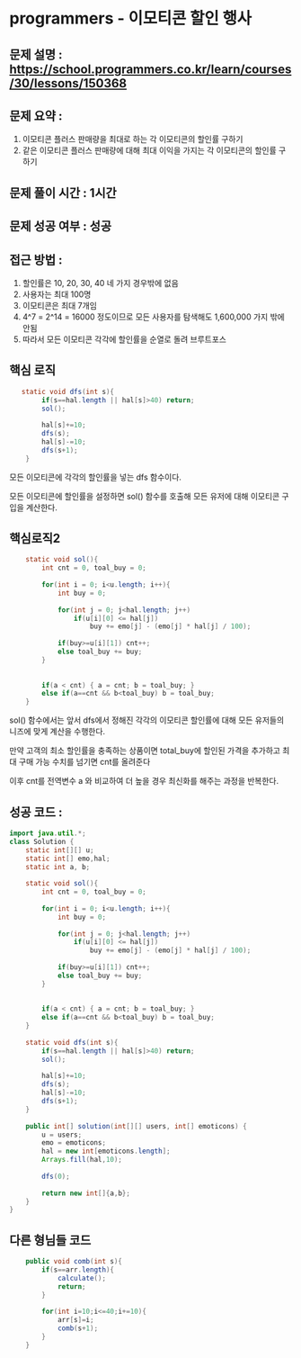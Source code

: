 # programmers - 이모티콘 할인 행사

## 문제 설명 : https://school.programmers.co.kr/learn/courses/30/lessons/150368

## 문제 요약 :

1. 이모티콘 플러스 판매량을 최대로 하는 각 이모티콘의 할인률 구하기
2. 같은 이모티콘 플러스 판매량에 대해 최대 이익을 가지는 각 이모티콘의 할인률 구하기

## 문제 풀이 시간 :  1시간

## 문제 성공 여부 : 성공

## 접근 방법 :

1. 할인률은 10, 20, 30, 40 네 가지 경우밖에 없음
2. 사용자는 최대 100명
3. 이모티콘은 최대 7개임
4. 4^7 = 2^14 = 16000 정도이므로 모든 사용자를 탐색해도 1,600,000 가지 밖에 안됨
5. 따라서 모든 이모티콘 각각에 할인률을 순열로 돌려 브루트포스

## 핵심 로직

```java
   static void dfs(int s){
        if(s==hal.length || hal[s]>40) return;
        sol();
        
        hal[s]+=10;
        dfs(s);
        hal[s]-=10;
        dfs(s+1);
    }
```

모든 이모티콘에 각각의 할인률을 넣는 dfs 함수이다.

모든 이모티콘에 할인률을 설정하면 sol() 함수를 호출해 모든 유저에 대해 이모티콘 구입을 계산한다.

## 핵심로직2

```java
   	static void sol(){
        int cnt = 0, toal_buy = 0;
        
        for(int i = 0; i<u.length; i++){
            int buy = 0;
            
            for(int j = 0; j<hal.length; j++)
                if(u[i][0] <= hal[j]) 
                    buy += emo[j] - (emo[j] * hal[j] / 100);
            
            if(buy>=u[i][1]) cnt++;
            else toal_buy += buy;
        }
        
        
        if(a < cnt) { a = cnt; b = toal_buy; }
        else if(a==cnt && b<toal_buy) b = toal_buy;
    }
```

sol() 함수에서는 앞서 dfs에서 정해진 각각의 이모티콘 할인률에 대해 모든 유저들의 니즈에 맞게 계산을 수행한다.

만약 고객의 최소 할인률을 충족하는 상품이면 total_buy에 할인된 가격을 추가하고 최대 구매 가능 수치를 넘기면 cnt를 올려준다

이후 cnt를 전역변수 a 와 비교하여 더 높을 경우 최신화를 해주는 과정을 반복한다.

## 성공 코드 :

```java
import java.util.*;
class Solution {
    static int[][] u;
    static int[] emo,hal;
    static int a, b;
    
    static void sol(){
        int cnt = 0, toal_buy = 0;
        
        for(int i = 0; i<u.length; i++){
            int buy = 0;
            
            for(int j = 0; j<hal.length; j++)
                if(u[i][0] <= hal[j]) 
                    buy += emo[j] - (emo[j] * hal[j] / 100);
            
            if(buy>=u[i][1]) cnt++;
            else toal_buy += buy;
        }
        
        
        if(a < cnt) { a = cnt; b = toal_buy; }
        else if(a==cnt && b<toal_buy) b = toal_buy;
    }
    
    static void dfs(int s){
        if(s==hal.length || hal[s]>40) return;
        sol();
        
        hal[s]+=10;
        dfs(s);
        hal[s]-=10;
        dfs(s+1);
    }
    
    public int[] solution(int[][] users, int[] emoticons) {
        u = users;
        emo = emoticons;
        hal = new int[emoticons.length];
        Arrays.fill(hal,10);
        
        dfs(0);
        
        return new int[]{a,b};
    }
}
```

## 다른 형님들 코드

```java
    public void comb(int s){        
        if(s==arr.length){
            calculate();
            return;
        }
        
        for(int i=10;i<=40;i+=10){
            arr[s]=i;
            comb(s+1);
        }
    }
```